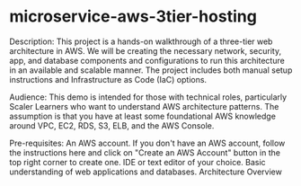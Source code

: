# microservice-aws-3tier-hosting

Description:
This project is a hands-on walkthrough of a three-tier web architecture in AWS. We will be creating the necessary network, security, app, and database components and configurations to run this architecture in an available and scalable manner. The project includes both manual setup instructions and Infrastructure as Code (IaC) options.

Audience:
This demo is intended for those with technical roles, particularly Scaler Learners who want to understand AWS architecture patterns. The assumption is that you have at least some foundational AWS knowledge around VPC, EC2, RDS, S3, ELB, and the AWS Console.

Pre-requisites:
An AWS account. If you don't have an AWS account, follow the instructions here and click on "Create an AWS Account" button in the top right corner to create one.
IDE or text editor of your choice.
Basic understanding of web applications and databases.
Architecture Overview

